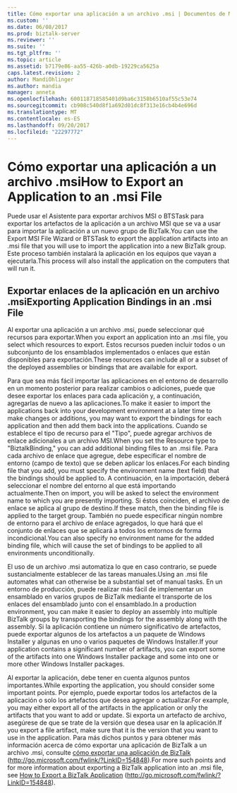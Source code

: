 ```yaml
---
title: Cómo exportar una aplicación a un archivo .msi | Documentos de Microsoft
ms.custom: ''
ms.date: 06/08/2017
ms.prod: biztalk-server
ms.reviewer: ''
ms.suite: ''
ms.tgt_pltfrm: ''
ms.topic: article
ms.assetid: b7179e86-aa55-426b-a0db-19229ca5625a
caps.latest.revision: 2
author: MandiOhlinger
ms.author: mandia
manager: anneta
ms.openlocfilehash: 600118718585401d9ba6c3158b6510af55c53e74
ms.sourcegitcommit: cb908c540d8f1a692d01dc8f313e16cb4b4e696d
ms.translationtype: MT
ms.contentlocale: es-ES
ms.lasthandoff: 09/20/2017
ms.locfileid: "22297772"
---
```

# <a name="how-to-export-an-application-to-an-msi-file"></a><span data-ttu-id="cc8b1-102">Cómo exportar una aplicación a un archivo .msi</span><span class="sxs-lookup"><span data-stu-id="cc8b1-102">How to Export an Application to an .msi File</span></span>
<span data-ttu-id="cc8b1-103">Puede usar el Asistente para exportar archivos MSI o BTSTask para exportar los artefactos de la aplicación a un archivo MSI que se va a usar para importar la aplicación a un nuevo grupo de BizTalk.</span><span class="sxs-lookup"><span data-stu-id="cc8b1-103">You can use the Export MSI File Wizard or BTSTask to export the application artifacts into an .msi file that you will use to import the application into a new BizTalk group.</span></span> <span data-ttu-id="cc8b1-104">Este proceso también instalará la aplicación en los equipos que vayan a ejecutarla.</span><span class="sxs-lookup"><span data-stu-id="cc8b1-104">This process will also install the application on the computers that will run it.</span></span>  
  
## <a name="exporting-application-bindings-in-an-msi-file"></a><span data-ttu-id="cc8b1-105">Exportar enlaces de la aplicación en un archivo .msi</span><span class="sxs-lookup"><span data-stu-id="cc8b1-105">Exporting Application Bindings in an .msi File</span></span>  
 <span data-ttu-id="cc8b1-106">Al exportar una aplicación a un archivo .msi, puede seleccionar qué recursos para exportar.</span><span class="sxs-lookup"><span data-stu-id="cc8b1-106">When you export an application into an .msi file, you select which resources to export.</span></span> <span data-ttu-id="cc8b1-107">Estos recursos pueden incluir todos o un subconjunto de los ensamblados implementados o enlaces que están disponibles para exportación.</span><span class="sxs-lookup"><span data-stu-id="cc8b1-107">These resources can include all or a subset of the deployed assemblies or bindings that are available for export.</span></span>  
  
 <span data-ttu-id="cc8b1-108">Para que sea más fácil importar las aplicaciones en el entorno de desarrollo en un momento posterior para realizar cambios o adiciones, puede que desee exportar los enlaces para cada aplicación y, a continuación, agregarlas de nuevo a las aplicaciones.</span><span class="sxs-lookup"><span data-stu-id="cc8b1-108">To make it easier to import the applications back into your development environment at a later time to make changes or additions, you may want to export the bindings for each application and then add them back into the applications.</span></span> <span data-ttu-id="cc8b1-109">Cuando se establece el tipo de recurso para el "Tipo", puede agregar archivos de enlace adicionales a un archivo MSI.</span><span class="sxs-lookup"><span data-stu-id="cc8b1-109">When you set the Resource type to "BiztalkBinding," you can add additional binding files to an .msi file.</span></span> <span data-ttu-id="cc8b1-110">Para cada archivo de enlace que agregue, debe especificar el nombre de entorno (campo de texto) que se deben aplicar los enlaces.</span><span class="sxs-lookup"><span data-stu-id="cc8b1-110">For each binding file that you add, you must specify the environment name (text field) that the bindings should be applied to.</span></span> <span data-ttu-id="cc8b1-111">A continuación, en la importación, deberá seleccionar el nombre del entorno al que está importando actualmente.</span><span class="sxs-lookup"><span data-stu-id="cc8b1-111">Then on import, you will be asked to select the environment name to which you are presently importing.</span></span> <span data-ttu-id="cc8b1-112">Si éstos coinciden, el archivo de enlace se aplica al grupo de destino.</span><span class="sxs-lookup"><span data-stu-id="cc8b1-112">If these match, then the binding file is applied to the target group.</span></span> <span data-ttu-id="cc8b1-113">También no puede especificar ningún nombre de entorno para el archivo de enlace agregados, lo que hará que el conjunto de enlaces que se aplicará a todos los entornos de forma incondicional.</span><span class="sxs-lookup"><span data-stu-id="cc8b1-113">You can also specify no environment name for the added binding file, which will cause the set of bindings to be applied to all environments unconditionally.</span></span>  
  
 <span data-ttu-id="cc8b1-114">El uso de un archivo .msi automatiza lo que en caso contrario, se puede sustancialmente establecer de las tareas manuales.</span><span class="sxs-lookup"><span data-stu-id="cc8b1-114">Using an .msi file automates what can otherwise be a substantial set of manual tasks.</span></span> <span data-ttu-id="cc8b1-115">En un entorno de producción, puede realizar más fácil de implementar un ensamblado en varios grupos de BizTalk mediante el transporte de los enlaces del ensamblado junto con el ensamblado.</span><span class="sxs-lookup"><span data-stu-id="cc8b1-115">In a production environment, you can make it easier to deploy an assembly into multiple BizTalk groups by transporting the bindings for the assembly along with the assembly.</span></span> <span data-ttu-id="cc8b1-116">Si la aplicación contiene un número significativo de artefactos, puede exportar algunos de los artefactos a un paquete de Windows Installer y algunas en uno o varios paquetes de Windows Installer.</span><span class="sxs-lookup"><span data-stu-id="cc8b1-116">If your application contains a significant number of artifacts, you can export some of the artifacts into one Windows Installer package and some into one or more other Windows Installer packages.</span></span>  
  
 <span data-ttu-id="cc8b1-117">Al exportar la aplicación, debe tener en cuenta algunos puntos importantes.</span><span class="sxs-lookup"><span data-stu-id="cc8b1-117">While exporting the application, you should consider some important points.</span></span> <span data-ttu-id="cc8b1-118">Por ejemplo, puede exportar todos los artefactos de la aplicación o solo los artefactos que desea agregar o actualizar.</span><span class="sxs-lookup"><span data-stu-id="cc8b1-118">For example, you may either export all of the artifacts in the application or only the artifacts that you want to add or update.</span></span> <span data-ttu-id="cc8b1-119">Si exporta un artefacto de archivo, asegúrese de que se trate de la versión que desea usar en la aplicación.</span><span class="sxs-lookup"><span data-stu-id="cc8b1-119">If you export a file artifact, make sure that it is the version that you want to use in the application.</span></span> <span data-ttu-id="cc8b1-120">Para más dichos puntos y para obtener más información acerca de cómo exportar una aplicación de BizTalk a un archivo .msi, consulte [cómo exportar una aplicación de BizTalk](http://go.microsoft.com/fwlink/?LinkID=154848) (http://go.microsoft.com/fwlink/?LinkID=154848).</span><span class="sxs-lookup"><span data-stu-id="cc8b1-120">For more such points and for more information about exporting a BizTalk application into an .msi file, see [How to Export a BizTalk Application](http://go.microsoft.com/fwlink/?LinkID=154848) (http://go.microsoft.com/fwlink/?LinkID=154848).</span></span>